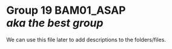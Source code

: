 # Group 19 BAM01_ASAP <br> _aka the best group_

We can use this file later to add descriptions to the folders/files.
